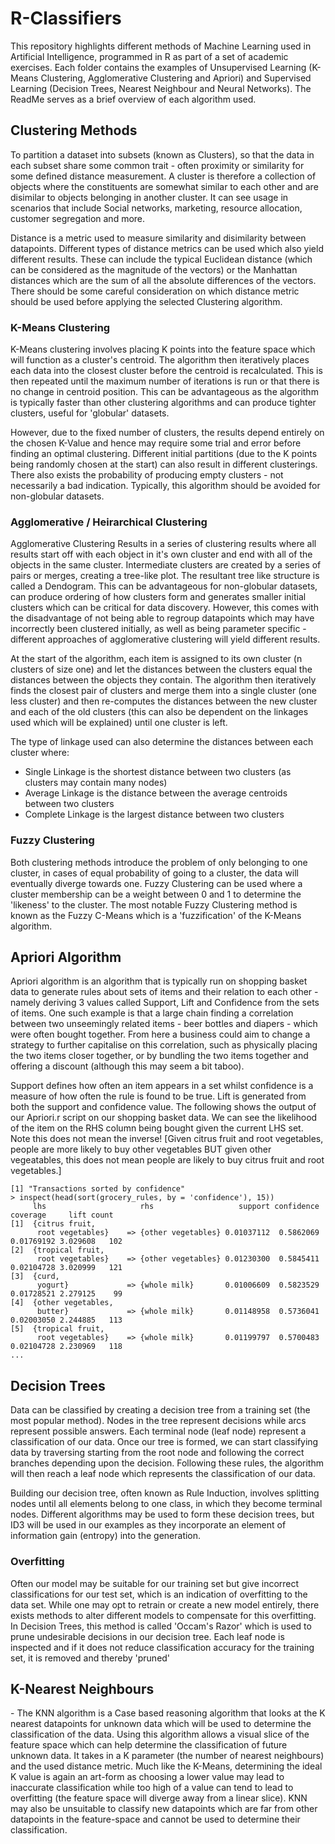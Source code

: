# R-Classifiers

This repository highlights different methods of Machine Learning used in Artificial Intelligence, programmed in R as part of a set of academic exercises. Each folder contains the examples of Unsupervised Learning (K-Means Clustering, Agglomerative Clustering and Apriori) and Supervised Learning (Decision Trees, Nearest Neighbour and Neural Networks). The ReadMe serves as a brief overview of each algorithm used.

<h2> Clustering Methods </h2>
<p> To partition a dataset into subsets (known as Clusters), so that the data in each subset share some common trait - often proximity or similarity for some defined distance measurement. A cluster is therefore a collection of objects where the constituents are somewhat similar to each other and are disimilar to objects belonging in another cluster. It can see usage in scenarios that include Social networks, marketing, resource allocation, customer segregation and more. </p>

<p> Distance is a metric used to measure similarity and disimilarity between datapoints. Different types of distance metrics can be used which also yield different results. These can include the typical Euclidean distance (which can be considered as the magnitude of the vectors) or the Manhattan distances which are the sum of all the absolute differences of the vectors. There should be some careful consideration on which distance metric should be used before applying the selected Clustering algorithm. </p>

<h3>K-Means Clustering</h3>
<p> K-Means clustering involves placing K points into the feature space which will function as a cluster's centroid. The algorithm then iteratively places each data into the closest cluster before the centroid is recalculated. This is then repeated until the maximum number of iterations is run or that there is no change in centroid position. This can be advantageous as the algorithm is typically faster than other clustering algorithms and can produce tighter clusters, useful for 'globular' datasets. </p>

<p> However, due to the fixed number of clusters, the results depend entirely on the chosen K-Value and hence may require some trial and error before finding an optimal clustering. Different initial partitions (due to the K points being randomly chosen at the start) can also result in different clusterings. There also exists the probability of producing empty clusters - not necessarily a bad indication. Typically, this algorithm should be avoided for non-globular datasets.</p>

<h3> Agglomerative / Heirarchical Clustering </h3>
<p> Agglomerative Clustering Results in a series of clustering results where all results start off with each object in it's own cluster and end with all of the objects in the same cluster. Intermediate clusters are created by a series of pairs or merges, creating a tree-like plot. The resultant tree like structure is called a Dendogram. This can be advantageous for non-globular datasets, can produce ordering of how clusters form and generates smaller initial clusters which can be critical for data discovery. However, this comes with the disadvantage of not being able to regroup datapoints which may have incorrectly been clustered initially, as well as being parameter specific - different approaches of agglomerative clustering will yield different results. </p>

<p> At the start of the algorithm, each item is assigned to its own cluster (n clusters of size one) and let the distances between the clusters equal the distances between the objects they contain. The algorithm then iteratively finds the closest pair of clusters and merge them into a single cluster (one less cluster) and then re-computes the distances between the new cluster and each of the old clusters (this can also be dependent on the linkages used which will be explained) until one cluster is left. </p>

<p> The type of linkage used can also determine the distances between each cluster where: </p>
<ul>
     <li> Single Linkage is the shortest distance between two clusters (as clusters may contain many nodes) </li>
     <li> Average Linkage is the distance between the average centroids between two clusters</li>
     <li> Complete Linkage is the largest distance between two clusters</li>
</ul>

<h3> Fuzzy Clustering </h3>
<p> Both clustering methods introduce the problem of only belonging to one cluster, in cases of equal probability of going to a cluster, the data will eventually diverge towards one. Fuzzy Clustering can be used where a cluster membership can be a weight between 0 and 1 to determine the 'likeness' to the cluster. The most notable Fuzzy Clustering method is known as the Fuzzy C-Means which is a 'fuzzification' of the K-Means algorithm.</p>

<h2> Apriori Algorithm </h2>
<p>Apriori algorithm is an algorithm that is typically run on shopping basket data to generate rules about sets of items and their relation to each other - namely deriving 3 values called Support, Lift and Confidence from the sets of items. One such example is that a large chain finding a correlation between two unseemingly related items - beer bottles and diapers - which were often bought together. From here a business could aim to change a strategy to further capitalise on this correlation, such as physically placing the two items closer together, or by bundling the two items together and offering a discount (although this may seem a bit taboo). </p>

<p> Support defines how often an item appears in a set whilst confidence is a measure of how often the rule is found to be true. Lift is generated from both the support and confidence value. The following shows the output of our Apriori.r script on our shopping basket data. We can see the likelihood of the item on the RHS column being bought given the current LHS set. Note this does not mean the inverse! [Given citrus fruit and root vegetables, people are more likely to buy other vegetables BUT given other vegeatables, this does not mean people are likely to buy citrus fruit and root vegetables.] </p>

```
[1] "Transactions sorted by confidence"
> inspect(head(sort(grocery_rules, by = 'confidence'), 15))
     lhs                     rhs                   support confidence   coverage     lift count
[1]  {citrus fruit,                                                                            
      root vegetables}    => {other vegetables} 0.01037112  0.5862069 0.01769192 3.029608   102
[2]  {tropical fruit,                                                                          
      root vegetables}    => {other vegetables} 0.01230300  0.5845411 0.02104728 3.020999   121
[3]  {curd,                                                                                    
      yogurt}             => {whole milk}       0.01006609  0.5823529 0.01728521 2.279125    99
[4]  {other vegetables,                                                                        
      butter}             => {whole milk}       0.01148958  0.5736041 0.02003050 2.244885   113
[5]  {tropical fruit,                                                                          
      root vegetables}    => {whole milk}       0.01199797  0.5700483 0.02104728 2.230969   118
...
```

<h2> Decision Trees </h2>
<p> Data can be classified by creating a decision tree from a training set (the most popular method). Nodes in the tree represent decisions while arcs represent possible answers. Each terminal node (leaf node) represent a classification of our data. Once our tree is formed, we can start classifying data by traversing starting from the root node and following the correct branches depending upon the decision. Following these rules, the algorithm will then reach a leaf node which represents the classification of our data. </p>

<p> Building our decision tree, often known as Rule Induction, involves splitting nodes until all elements belong to one class, in which they become terminal nodes. Different algorithms may be used to form these decision trees, but ID3 will be used in our examples as they incorporate an element of information gain (entropy) into the generation. </p>

<h3> Overfitting </h3>
<p> Often our model may be suitable for our training set but give incorrect classifications for our test set, which is an indication of overfitting to the data set. While one may opt to retrain or create a new model entirely, there exists methods to alter different models to compensate for this overfitting. In Decision Trees, this method is called 'Occam's Razor' which is used to prune undesirable decisions in our decision tree. Each leaf node is inspected and if it does not reduce classification accuracy for the training set, it is removed and thereby 'pruned'</p>

<h2> K-Nearest Neighbours</h2>
<p> - The KNN algorithm is a Case based reasoning algorithm that looks at the K nearest datapoints for unknown data which will be used to determine the classification of the data. Using this algorithm allows a visual slice of the feature space which can help determine the classification of future unknown data. It takes in a K parameter (the number of nearest neighbours) and the used distance metric. Much like the K-Means, determining the ideal K value is again an art-form as choosing a lower value may lead to inaccurate classification while too high of a value can tend to lead to overfitting (the feature space will diverge away from a linear slice). KNN may also be unsuitable to classify new datapoints which are far from other datapoints in the feature-space and cannot be used to determine their classification.</p>
